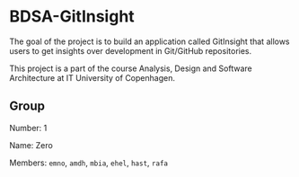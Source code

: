 # BDSA-GitInsight
The goal of the project is to build an application called GitInsight that allows users to get insights over development in Git/GitHub repositories.

This project is a part of the course Analysis, Design and Software Architecture at IT University of Copenhagen.

## Group
Number: 1

Name: Zero

Members: `emno`, `amdh`, `mbia`, `ehel`, `hast`, `rafa`
